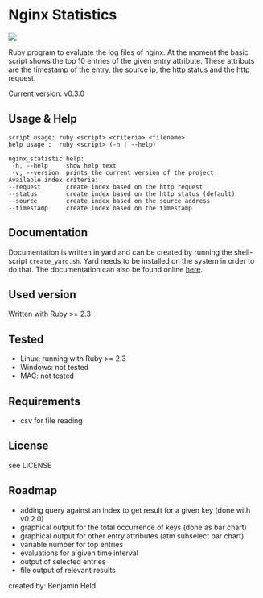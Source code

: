 # Nginx Statistics
<a href="https://codeclimate.com/github/SettRaziel/nginx_statistics"><img src="https://codeclimate.com/github/SettRaziel/nginx_statistics/badges/gpa.svg" /></a>

Ruby program to evaluate the log files of nginx. At the moment the basic script
shows the top 10 entries of the given entry attribute. These attributs are the
timestamp of the entry, the source ip, the http status and the http request.

Current version: v0.3.0

## Usage & Help
```
script usage: ruby <script> <criteria> <filename>
help usage :  ruby <script> (-h | --help)

nginx_statistic help:
 -h, --help     show help text
 -v, --version  prints the current version of the project
Available index criteria:
--request       create index based on the http request
--status        create index based on the http status (default)
--source        create index based on the source address
--timestamp     create index based on the timestamp
```

## Documentation
Documentation is written in yard and can be created by running the shell-script
`create_yard.sh`. Yard needs to be installed on the system in order to do that.
The documentation can also be found online [here](https://bheld.eu/doc/nginxstats_doc/indexcd.html).

## Used version
Written with Ruby >= 2.3

## Tested
* Linux: running with Ruby >= 2.3
* Windows: not tested
* MAC: not tested

## Requirements
* csv for file reading

## License
see LICENSE

## Roadmap
* adding query against an index to get result for a given key (done with v0.2.0)
* graphical output for the total occurrence of keys (done as bar chart)
* graphical output for other entry attributes (atm subselect bar chart)
* variable number for top entries
* evaluations for a given time interval
* output of selected entries
* file output of relevant results

created by: Benjamin Held
